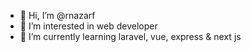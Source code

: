 - 👋 Hi, I’m @rnazarf
- 👀 I’m interested in web developer
- 🌱 I’m currently learning laravel, vue, express & next js

<!---
rnazarf/rnazarf is a ✨ special ✨ repository because its `README.md` (this file) appears on your GitHub profile.
You can click the Preview link to take a look at your changes.
--->
